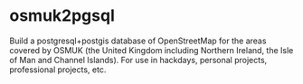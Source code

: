 # osmuk2pgsql
Build a postgresql+postgis database of OpenStreetMap for the areas covered by OSMUK (the United Kingdom including Northern Ireland, the Isle of Man and Channel Islands). For use in hackdays, personal projects, professional projects, etc.

